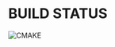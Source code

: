 


# BUILD STATUS

![CMAKE](https://github.com/DanceEngine/GameEngine/actions/workflows/cmake-multi-platform.yml/badge.svg?branch=main)